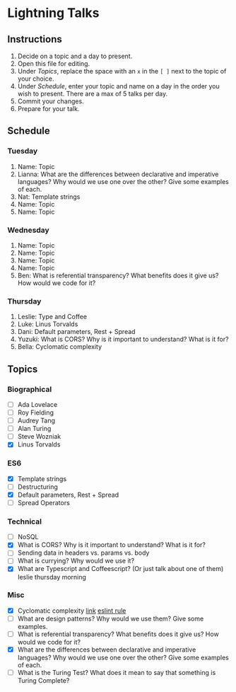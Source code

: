 # Lightning Talks

## Instructions

1. Decide on a topic and a day to present.
2. Open this file for editing.
3. Under _Topics_, replace the space with an `x` in the `[ ]` next to the topic of your choice.
4. Under _Schedule_, enter your topic and name on a day in the order you wish to present. There are a max of 5 talks per day.
5. Commit your changes.
6. Prepare for your talk.


## Schedule

### Tuesday

1. Name: Topic
2. Lianna: What are the differences between declarative and imperative languages? Why would we use one over the other? Give some examples of each.
3. Nat: Template strings
4. Name: Topic
5. Name: Topic


### Wednesday

1. Name: Topic
2. Name: Topic
3. Name: Topic
4. Name: Topic
5. Ben: What is referential transparency? What benefits does it give us? How would we code for it?


### Thursday

1. Leslie: Type and Coffee
2. Luke: Linus Torvalds
3. Dani: Default parameters, Rest + Spread
4. Yuzuki: What is CORS? Why is it important to understand? What is it for?
5. Bella: Cyclomatic complexity


## Topics

### Biographical

* [ ] Ada Lovelace
* [ ] Roy Fielding
* [ ] Audrey Tang
* [ ] Alan Turing
* [ ] Steve Wozniak
* [x] Linus Torvalds

### ES6
* [x] Template strings
* [ ] Destructuring
* [x] Default parameters, Rest + Spread
* [ ] Spread Operators

### Technical
* [ ] NoSQL
* [x] What is CORS? Why is it important to understand? What is it for?
* [ ] Sending data in headers vs. params vs. body
* [ ] What is currying? Why would we use it?
* [x] What are Typescript and Coffeescript? (Or just talk about one of them) leslie thursday morning

### Misc

* [X] Cyclomatic complexity [link](http://webuniverse.io/cyclomatic-complexity-refactoring-tips/) [eslint rule](http://eslint.org/docs/rules/complexity)
* [ ] What are design patterns? Why would we use them? Give some examples.
* [ ] What is referential transparency? What benefits does it give us? How would we code for it?
* [x] What are the differences between declarative and imperative languages? Why would we use one over the other? Give some examples of each.
* [ ] What is the Turing Test? What does it mean to say that something is Turing Complete?
